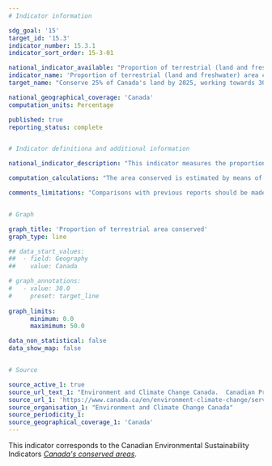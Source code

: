 ```yaml
---
# Indicator information

sdg_goal: '15'
target_id: '15.3'
indicator_number: 15.3.1
indicator_sort_order: 15-3-01

national_indicator_available: "Proportion of terrestrial (land and freshwater) area conserved"
indicator_name: 'Proportion of terrestrial (land and freshwater) area conserved'
target_name: "Conserve 25% of Canada's land by 2025, working towards 30% by 2030"

national_geographical_coverage: 'Canada'
computation_units: Percentage

published: true
reporting_status: complete


# Indicator definitiona and additional information

national_indicator_description: "This indicator measures the proportion of Canada's terrestrial (land and freshwater) area that is conserved. <em>Environment and Climate Change Canada (ECCC)</em>"

computation_calculations: "The area conserved is estimated by means of a geographical analysis based on reported boundaries, accounting for overlaps. <em>(ECCC)</em>"

comments_limitations: "Comparisons with previous reports should be made with caution, as data quality and completeness continue to improve. Privately protected land and other effective area-based conservation measures contribute to achievement of Canada's targets, but many are not yet captured within the database. <em>(ECCC)</em>"


# Graph

graph_title: 'Proportion of terrestrial area conserved'
graph_type: line

## data_start_values:
##  - field: Geography
##    value: Canada

# graph_annotations:
#   - value: 30.0
#     preset: target_line
    
graph_limits:
      minimum: 0.0
      maximimum: 50.0

data_non_statistical: false
data_show_map: false


# Source

source_active_1: true
source_url_text_1: "Environment and Climate Change Canada.  Canadian Protected and Conserved Areas Database"
source_url_1: 'https://www.canada.ca/en/environment-climate-change/services/environmental-indicators/conserved-areas.html'
source_organisation_1: "Environment and Climate Change Canada"
source_periodicity_1:
source_geographical_coverage_1: 'Canada'
---
```

This indicator corresponds to the Canadian Environmental Sustainability Indicators <a href="https://www.canada.ca/en/environment-climate-change/services/environmental-indicators/conserved-areas.html"> <em>Canada's conserved areas</em></a>.

